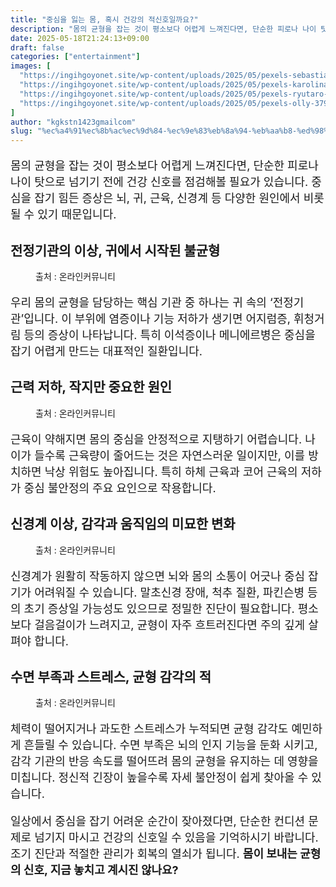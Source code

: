 ```yaml
---
title: "중심을 잃는 몸, 혹시 건강의 적신호일까요?"
description: "몸의 균형을 잡는 것이 평소보다 어렵게 느껴진다면, 단순한 피로나 나이 탓으로 넘기기 전에 건강 신호를 점검해볼 필요가 있습니다. 중심을 잡기 힘든 증상은 뇌, 귀, 근육, 신경계 등 다양한 원인에서 비롯될 수 있기 때문입니다."
date: 2025-05-18T21:24:13+09:00
draft: false
categories: ["entertainment"]
images: [
  "https://ingihgoyonet.site/wp-content/uploads/2025/05/pexels-sebastian-1548769-1024x576.jpg"
  "https://ingihgoyonet.site/wp-content/uploads/2025/05/pexels-karolina-grabowska-4506073-683x1024.jpg"
  "https://ingihgoyonet.site/wp-content/uploads/2025/05/pexels-ryutaro-5473182-1024x683.jpg"
  "https://ingihgoyonet.site/wp-content/uploads/2025/05/pexels-olly-3790224-1024x683.jpg"
]
author: "kgkstn1423gmailcom"
slug: "%ec%a4%91%ec%8b%ac%ec%9d%84-%ec%9e%83%eb%8a%94-%eb%aa%b8-%ed%98%b9%ec%8b%9c-%ea%b1%b4%ea%b0%95%ec%9d%98-%ec%a0%81%ec%8b%a0%ed%98%b8%ec%9d%bc%ea%b9%8c%ec%9a%94"
---
```


<p style="font-size:18px">몸의 균형을 잡는 것이 평소보다 어렵게 느껴진다면, 단순한 피로나 나이 탓으로 넘기기 전에 건강 신호를 점검해볼 필요가 있습니다. 중심을 잡기 힘든 증상은 뇌, 귀, 근육, 신경계 등 다양한 원인에서 비롯될 수 있기 때문입니다.</p> <h2 >전정기관의 이상, 귀에서 시작된 불균형</h2> <figure ><img src="https://ingihgoyonet.site/wp-content/uploads/2025/05/pexels-sebastian-1548769-1024x576.jpg" alt="" style="aspect-ratio:16/9;object-fit:cover"/><figcaption >출처 : 온라인커뮤니티</figcaption></figure> <p style="font-size:18px">우리 몸의 균형을 담당하는 핵심 기관 중 하나는 귀 속의 ‘전정기관’입니다. 이 부위에 염증이나 기능 저하가 생기면 어지럼증, 휘청거림 등의 증상이 나타납니다. 특히 이석증이나 메니에르병은 중심을 잡기 어렵게 만드는 대표적인 질환입니다.</p> <h2 >근력 저하, 작지만 중요한 원인</h2> <figure ><img src="https://ingihgoyonet.site/wp-content/uploads/2025/05/pexels-karolina-grabowska-4506073-683x1024.jpg" alt="" style="aspect-ratio:16/9;object-fit:cover"/><figcaption >출처 : 온라인커뮤니티</figcaption></figure> <p style="font-size:18px">근육이 약해지면 몸의 중심을 안정적으로 지탱하기 어렵습니다. 나이가 들수록 근육량이 줄어드는 것은 자연스러운 일이지만, 이를 방치하면 낙상 위험도 높아집니다. 특히 하체 근육과 코어 근육의 저하가 중심 불안정의 주요 요인으로 작용합니다.</p> <h2 >신경계 이상, 감각과 움직임의 미묘한 변화</h2> <figure ><img src="https://ingihgoyonet.site/wp-content/uploads/2025/05/pexels-ryutaro-5473182-1024x683.jpg" alt="" style="aspect-ratio:16/9;object-fit:cover"/><figcaption >출처 : 온라인커뮤니티</figcaption></figure> <p style="font-size:18px">신경계가 원활히 작동하지 않으면 뇌와 몸의 소통이 어긋나 중심 잡기가 어려워질 수 있습니다. 말초신경 장애, 척추 질환, 파킨슨병 등의 초기 증상일 가능성도 있으므로 정밀한 진단이 필요합니다. 평소보다 걸음걸이가 느려지고, 균형이 자주 흐트러진다면 주의 깊게 살펴야 합니다.</p> <h2 >수면 부족과 스트레스, 균형 감각의 적</h2> <figure ><img src="https://ingihgoyonet.site/wp-content/uploads/2025/05/pexels-olly-3790224-1024x683.jpg" alt="" style="aspect-ratio:16/9;object-fit:cover"/><figcaption >출처 : 온라인커뮤니티</figcaption></figure> <p style="font-size:18px">체력이 떨어지거나 과도한 스트레스가 누적되면 균형 감각도 예민하게 흔들릴 수 있습니다. 수면 부족은 뇌의 인지 기능을 둔화 시키고, 감각 기관의 반응 속도를 떨어뜨려 몸의 균형을 유지하는 데 영향을 미칩니다. 정신적 긴장이 높을수록 자세 불안정이 쉽게 찾아올 수 있습니다.</p> <p style="font-size:18px">일상에서 중심을 잡기 어려운 순간이 잦아졌다면, 단순한 컨디션 문제로 넘기지 마시고 건강의 신호일 수 있음을 기억하시기 바랍니다. 조기 진단과 적절한 관리가 회복의 열쇠가 됩니다. <strong>몸이 보내는 균형의 신호, 지금 놓치고 계시진 않나요?</strong></p>